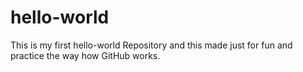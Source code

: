 # hello-world
This is my first hello-world Repository and this made just for fun and practice the way how GitHub works. 

